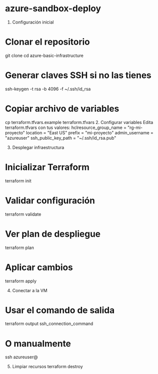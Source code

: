 # azure-sandbox-deploy

1. Configuración inicial
# Clonar el repositorio
git clone <tu-repositorio-url>
cd azure-basic-infrastructure

# Generar claves SSH si no las tienes
ssh-keygen -t rsa -b 4096 -f ~/.ssh/id_rsa

# Copiar archivo de variables
cp terraform.tfvars.example terraform.tfvars
2. Configurar variables
Edita terraform.tfvars con tus valores:
hclresource_group_name = "rg-mi-proyecto"
location           = "East US"
prefix             = "mi-proyecto"
admin_username     = "azureuser"
ssh_public_key_path = "~/.ssh/id_rsa.pub"

3. Desplegar infraestructura

# Inicializar Terraform
terraform init

# Validar configuración
terraform validate

# Ver plan de despliegue
terraform plan

# Aplicar cambios
terraform apply

4. Conectar a la VM
# Usar el comando de salida
terraform output ssh_connection_command

# O manualmente
ssh azureuser@<public-ip>

5. Limpiar recursos
terraform destroy
